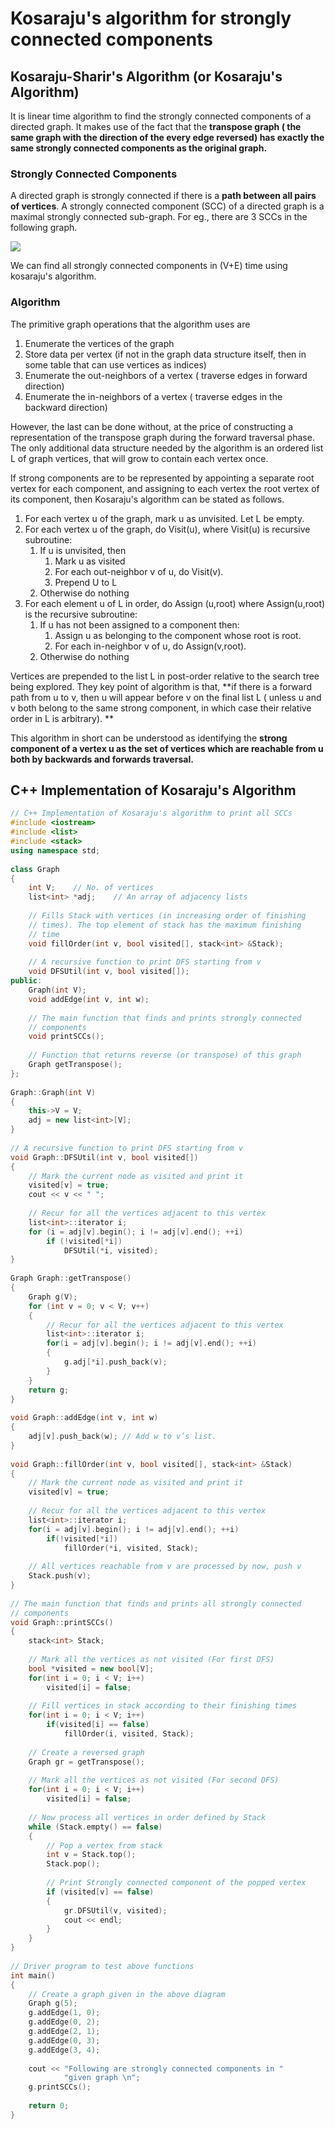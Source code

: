 # Kosaraju's algorithm for strongly connected components

## Kosaraju-Sharir's Algorithm (or Kosaraju's Algorithm)

It is linear time algorithm to find the strongly connected components of a directed graph. It makes use of the fact that the **transpose graph ( the same graph with the direction of the every edge reversed) has exactly the same strongly connected components as the original graph.**

### Strongly Connected Components

A directed graph is strongly connected if there is a **path between all pairs of vertices**. A strongly connected component (SCC) of a directed graph is a maximal strongly connected sub-graph. For eg., there are 3 SCCs in the following graph.

![](../../../.gitbook/assets/image.png)

We can find all strongly connected components in (V+E) time using kosaraju's algorithm.

### Algorithm

The primitive graph operations that the algorithm uses are

1. Enumerate the vertices of the graph
2. Store data per vertex (if not in the graph data structure itself, then in some table that can use vertices as indices)
3. Enumerate the out-neighbors of a vertex ( traverse edges in forward direction)
4. Enumerate the in-neighbors of a vertex ( traverse edges in the backward direction)

However, the last can be done without, at the price of constructing a representation of the transpose graph during the forward traversal phase. The only additional data structure needed by the algorithm is an ordered list L of graph vertices, that will grow to contain each vertex once.

If strong components are to be represented by appointing a separate root vertex for each component, and assigning to each vertex the root vertex of its component, then Kosaraju's algorithm can be stated as follows.

1. For each vertex u of the graph, mark u as unvisited. Let L be empty.
2. For each vertex u of the graph, do Visit(u), where Visit(u) is recursive subroutine:
   1. If u is unvisited, then
      1. Mark u as visited
      2. For each out-neighbor v of u, do Visit(v).
      3. Prepend U to L
   2. Otherwise do nothing
3. For each element u of L in order, do Assign (u,root) where Assign(u,root) is the recursive subroutine:
   1. If u has not been assigned to a component then:
      1. Assign u as belonging to the component whose root is root.
      2. For each in-neighbor v of u, do Assign(v,root).
   2. Otherwise do nothing

Vertices are prepended to the list L in post-order relative to the search tree being explored. They key point of algorithm is that, **if there is a forward path from u to v, then u will appear before v on the final list L ( unless u and v both belong to the same strong component, in which case their relative order in L is arbitrary). **

This algorithm in short can be understood as identifying the **strong component of a vertex u as the set of vertices which are reachable from u both by backwards and forwards traversal.**

## C++ Implementation of Kosaraju's Algorithm

```cpp
// C++ Implementation of Kosaraju's algorithm to print all SCCs
#include <iostream>
#include <list>
#include <stack>
using namespace std;
  
class Graph
{
    int V;    // No. of vertices
    list<int> *adj;    // An array of adjacency lists
  
    // Fills Stack with vertices (in increasing order of finishing
    // times). The top element of stack has the maximum finishing 
    // time
    void fillOrder(int v, bool visited[], stack<int> &Stack);
  
    // A recursive function to print DFS starting from v
    void DFSUtil(int v, bool visited[]);
public:
    Graph(int V);
    void addEdge(int v, int w);
  
    // The main function that finds and prints strongly connected
    // components
    void printSCCs();
  
    // Function that returns reverse (or transpose) of this graph
    Graph getTranspose();
};
  
Graph::Graph(int V)
{
    this->V = V;
    adj = new list<int>[V];
}
  
// A recursive function to print DFS starting from v
void Graph::DFSUtil(int v, bool visited[])
{
    // Mark the current node as visited and print it
    visited[v] = true;
    cout << v << " ";
  
    // Recur for all the vertices adjacent to this vertex
    list<int>::iterator i;
    for (i = adj[v].begin(); i != adj[v].end(); ++i)
        if (!visited[*i])
            DFSUtil(*i, visited);
}
  
Graph Graph::getTranspose()
{
    Graph g(V);
    for (int v = 0; v < V; v++)
    {
        // Recur for all the vertices adjacent to this vertex
        list<int>::iterator i;
        for(i = adj[v].begin(); i != adj[v].end(); ++i)
        {
            g.adj[*i].push_back(v);
        }
    }
    return g;
}
  
void Graph::addEdge(int v, int w)
{
    adj[v].push_back(w); // Add w to v’s list.
}
  
void Graph::fillOrder(int v, bool visited[], stack<int> &Stack)
{
    // Mark the current node as visited and print it
    visited[v] = true;
  
    // Recur for all the vertices adjacent to this vertex
    list<int>::iterator i;
    for(i = adj[v].begin(); i != adj[v].end(); ++i)
        if(!visited[*i])
            fillOrder(*i, visited, Stack);
  
    // All vertices reachable from v are processed by now, push v 
    Stack.push(v);
}
  
// The main function that finds and prints all strongly connected 
// components
void Graph::printSCCs()
{
    stack<int> Stack;
  
    // Mark all the vertices as not visited (For first DFS)
    bool *visited = new bool[V];
    for(int i = 0; i < V; i++)
        visited[i] = false;
  
    // Fill vertices in stack according to their finishing times
    for(int i = 0; i < V; i++)
        if(visited[i] == false)
            fillOrder(i, visited, Stack);
  
    // Create a reversed graph
    Graph gr = getTranspose();
  
    // Mark all the vertices as not visited (For second DFS)
    for(int i = 0; i < V; i++)
        visited[i] = false;
  
    // Now process all vertices in order defined by Stack
    while (Stack.empty() == false)
    {
        // Pop a vertex from stack
        int v = Stack.top();
        Stack.pop();
  
        // Print Strongly connected component of the popped vertex
        if (visited[v] == false)
        {
            gr.DFSUtil(v, visited);
            cout << endl;
        }
    }
}
  
// Driver program to test above functions
int main()
{
    // Create a graph given in the above diagram
    Graph g(5);
    g.addEdge(1, 0);
    g.addEdge(0, 2);
    g.addEdge(2, 1);
    g.addEdge(0, 3);
    g.addEdge(3, 4);
  
    cout << "Following are strongly connected components in "
            "given graph \n";
    g.printSCCs();
  
    return 0;
}
```



